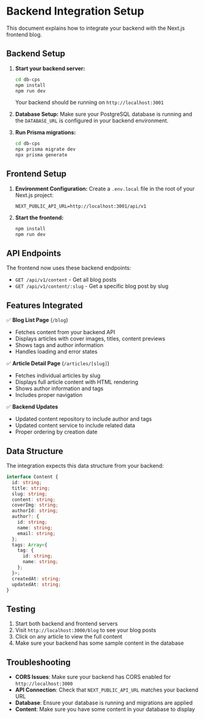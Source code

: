 # Backend Integration Setup

This document explains how to integrate your backend with the Next.js frontend blog.

## Backend Setup

1. **Start your backend server:**
   ```bash
   cd db-cps
   npm install
   npm run dev
   ```
   Your backend should be running on `http://localhost:3001`

2. **Database Setup:**
   Make sure your PostgreSQL database is running and the `DATABASE_URL` is configured in your backend environment.

3. **Run Prisma migrations:**
   ```bash
   cd db-cps
   npx prisma migrate dev
   npx prisma generate
   ```

## Frontend Setup

1. **Environment Configuration:**
   Create a `.env.local` file in the root of your Next.js project:
   ```
   NEXT_PUBLIC_API_URL=http://localhost:3001/api/v1
   ```

2. **Start the frontend:**
   ```bash
   npm install
   npm run dev
   ```

## API Endpoints

The frontend now uses these backend endpoints:

- `GET /api/v1/content` - Get all blog posts
- `GET /api/v1/content/:slug` - Get a specific blog post by slug

## Features Integrated

✅ **Blog List Page** (`/blog`)
- Fetches content from your backend API
- Displays articles with cover images, titles, content previews
- Shows tags and author information
- Handles loading and error states

✅ **Article Detail Page** (`/articles/[slug]`)
- Fetches individual articles by slug
- Displays full article content with HTML rendering
- Shows author information and tags
- Includes proper navigation

✅ **Backend Updates**
- Updated content repository to include author and tags
- Updated content service to include related data
- Proper ordering by creation date

## Data Structure

The integration expects this data structure from your backend:

```typescript
interface Content {
  id: string;
  title: string;
  slug: string;
  content: string;
  coverImg: string;
  authorId: string;
  author?: {
    id: string;
    name: string;
    email: string;
  };
  tags: Array<{
    tag: {
      id: string;
      name: string;
    };
  }>;
  createdAt: string;
  updatedAt: string;
}
```

## Testing

1. Start both backend and frontend servers
2. Visit `http://localhost:3000/blog` to see your blog posts
3. Click on any article to view the full content
4. Make sure your backend has some sample content in the database

## Troubleshooting

- **CORS Issues**: Make sure your backend has CORS enabled for `http://localhost:3000`
- **API Connection**: Check that `NEXT_PUBLIC_API_URL` matches your backend URL
- **Database**: Ensure your database is running and migrations are applied
- **Content**: Make sure you have some content in your database to display
